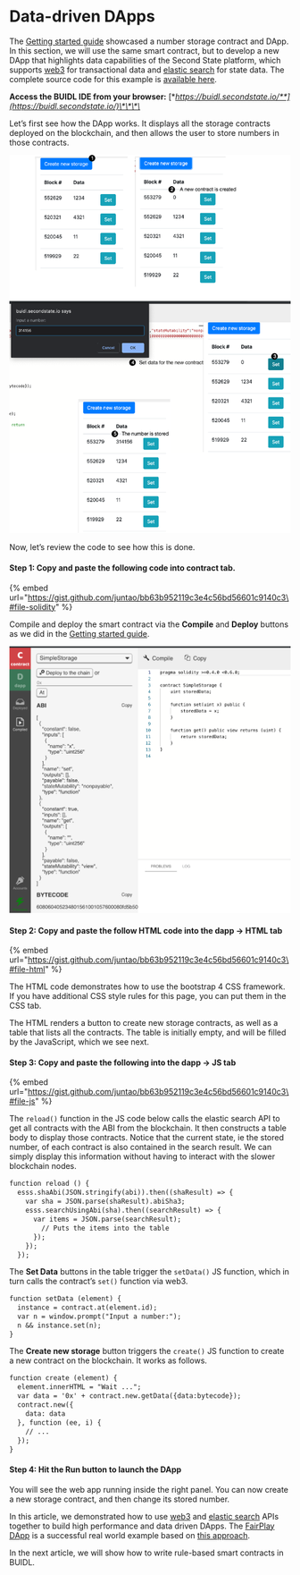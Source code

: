 # Data-driven DApps

The [Getting started guide](getting-started.md) showcased a number storage contract and DApp. In this section, we will use the same smart contract, but to develop a new DApp that highlights data capabilities of the Second State platform, which supports [web3](https://github.com/second-state/web3-ss.js) for transactional data and [elastic search](https://github.com/second-state/es-ss.js) for state data. The complete source code for this example is [available here](https://gist.github.com/juntao/bb63b952119c3e4c56bd56601c9140c3).

**Access the BUIDL IDE from your browser:** [**https://buidl.secondstate.io/**](https://buidl.secondstate.io/)\*\*\*\*

Let’s first see how the DApp works. It displays all the storage contracts deployed on the blockchain, and then allows the user to store numbers in those contracts.

![](../.gitbook/assets/buidl-access_data-01.png)

Now, let’s review the code to see how this is done.

#### Step 1: Copy and paste the following code into contract tab.

{% embed url="https://gist.github.com/juntao/bb63b952119c3e4c56bd56601c9140c3\#file-solidity" %}

Compile and deploy the smart contract via the **Compile** and **Deploy** buttons as we did in the [Getting started guide](getting-started.md).

![](../.gitbook/assets/buidl-access_data-02.png)

#### Step 2: Copy and paste the follow HTML code into the dapp -&gt; HTML tab

{% embed url="https://gist.github.com/juntao/bb63b952119c3e4c56bd56601c9140c3\#file-html" %}

The HTML code demonstrates how to use the bootstrap 4 CSS framework. If you have additional CSS style rules for this page, you can put them in the CSS tab.

The HTML renders a button to create new storage contracts, as well as a table that lists all the contracts. The table is initially empty, and will be filled by the JavaScript, which we see next.

#### Step 3: Copy and paste the following into the dapp -&gt; JS tab

{% embed url="https://gist.github.com/juntao/bb63b952119c3e4c56bd56601c9140c3\#file-js" %}

The `reload()` function in the JS code below calls the elastic search API to get all contracts with the ABI from the blockchain. It then constructs a table body to display those contracts. Notice that the current state, ie the stored number, of each contract is also contained in the search result. We can simply display this information without having to interact with the slower blockchain nodes.

```text
function reload () {
  esss.shaAbi(JSON.stringify(abi)).then((shaResult) => {
    var sha = JSON.parse(shaResult).abiSha3;
    esss.searchUsingAbi(sha).then((searchResult) => {
      var items = JSON.parse(searchResult);
        // Puts the items into the table
      });
    });
  });
```

The **Set Data** buttons in the table trigger the `setData()` JS function, which in turn calls the contract’s `set()` function via web3.

```text
function setData (element) {
  instance = contract.at(element.id);
  var n = window.prompt("Input a number:");
  n && instance.set(n);
}
```

The **Create new storage** button triggers the `create()` JS function to create a new contract on the blockchain. It works as follows.

```text
function create (element) {
  element.innerHTML = "Wait ...";
  var data = '0x' + contract.new.getData({data:bytecode});
  contract.new({
    data: data
  }, function (ee, i) {
    // ...
  });
}
```

#### Step 4: Hit the Run button to launch the DApp

You will see the web app running inside the right panel. You can now create a new storage contract, and then change its stored number.

In this article, we demonstrated how to use [web3](https://github.com/second-state/web3-ss.js) and [elastic search](https://github.com/second-state/es-ss.js) APIs together to build high performance and data driven DApps. The [FairPlay DApp](https://www.fairplaydapp.com/) is a successful real world example based on [this approach](../white-papers/fairplay-a-new-type-of-dapp.md).

In the next article, we will show how to write rule-based smart contracts in BUIDL.





